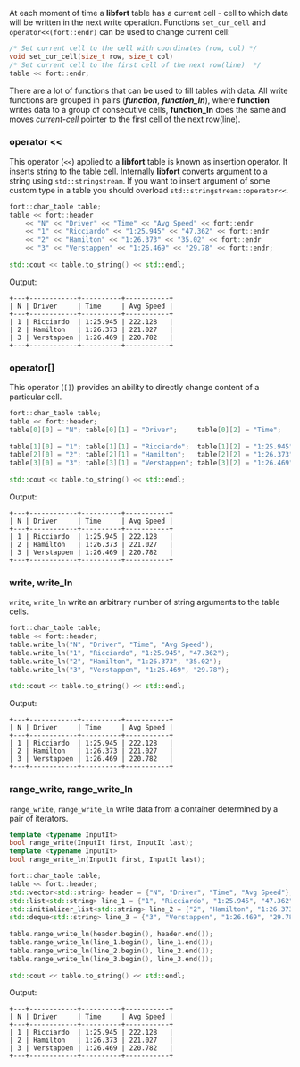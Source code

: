 At each moment of time a **libfort** table has a current cell - cell to which data will be written in the next write operation.
Functions `set_cur_cell` and `operator<<(fort::endr)` can be used to change current cell:
```CPP
/* Set current cell to the cell with coordinates (row, col) */
void set_cur_cell(size_t row, size_t col)
/* Set current cell to the first cell of the next row(line)  */
table << fort::endr;
```

There are a lot of functions that can be used to fill tables with data.
All write functions are grouped in pairs (**_function_**, **_function_ln_**), where **function** writes data to a group of consecutive cells, **function_ln** does the same and moves _current-cell_ pointer to the first cell of the next row(line).
 
### operator <<
 This operator (`<<`) applied to a **libfort** table is known as insertion operator. It inserts string to the table cell. Internally **libfort** converts argument to a string using `std::stringstream`. If you want to insert argument of some custom type in a table you should overload `std::stringstream::operator<<`.
```CPP
fort::char_table table;                                                
table << fort::header                                             
    << "N" << "Driver" << "Time" << "Avg Speed" << fort::endr     
    << "1" << "Ricciardo" << "1:25.945" << "47.362" << fort::endr 
    << "2" << "Hamilton" << "1:26.373" << "35.02" << fort::endr   
    << "3" << "Verstappen" << "1:26.469" << "29.78" << fort::endr;
                                                                  
std::cout << table.to_string() << std::endl;                      
``` 
Output:
```text
+---+------------+----------+-----------+
| N | Driver     | Time     | Avg Speed |
+---+------------+----------+-----------+
| 1 | Ricciardo  | 1:25.945 | 222.128   |
| 2 | Hamilton   | 1:26.373 | 221.027   |
| 3 | Verstappen | 1:26.469 | 220.782   |
+---+------------+----------+-----------+
```

### operator[]
 This operator (`[]`) provides an ability to directly change content of a particular cell.
```CPP
fort::char_table table;                                                                                   
table << fort::header;                                                                               
table[0][0] = "N"; table[0][1] = "Driver";     table[0][2] = "Time";     table[0][3] = "Avg Speed";  
                                                                                                     
table[1][0] = "1"; table[1][1] = "Ricciardo";  table[1][2] = "1:25.945"; table[1][3] = "47.362";     
table[2][0] = "2"; table[2][1] = "Hamilton";   table[2][2] = "1:26.373"; table[2][3] = "35.02";      
table[3][0] = "3"; table[3][1] = "Verstappen"; table[3][2] = "1:26.469"; table[3][3] = "29.78";      
                                                                                                     
std::cout << table.to_string() << std::endl;                                                                            
``` 
Output:
```text
+---+------------+----------+-----------+
| N | Driver     | Time     | Avg Speed |
+---+------------+----------+-----------+
| 1 | Ricciardo  | 1:25.945 | 222.128   |
| 2 | Hamilton   | 1:26.373 | 221.027   |
| 3 | Verstappen | 1:26.469 | 220.782   |
+---+------------+----------+-----------+
```

### write, write_ln
`write`, `write_ln` write an arbitrary number of string arguments to the table cells.
```CPP
fort::char_table table;                                       
table << fort::header;                                   
table.write_ln("N", "Driver", "Time", "Avg Speed");      
table.write_ln("1", "Ricciardo", "1:25.945", "47.362");  
table.write_ln("2", "Hamilton", "1:26.373", "35.02");    
table.write_ln("3", "Verstappen", "1:26.469", "29.78");  
                                                         
std::cout << table.to_string() << std::endl;    
```
Output:
```text
+---+------------+----------+-----------+
| N | Driver     | Time     | Avg Speed |
+---+------------+----------+-----------+
| 1 | Ricciardo  | 1:25.945 | 222.128   |
| 2 | Hamilton   | 1:26.373 | 221.027   |
| 3 | Verstappen | 1:26.469 | 220.782   |
+---+------------+----------+-----------+
```         



### range_write, range_write_ln
`range_write`, `range_write_ln` write data from a container determined by a pair of iterators.
```C++
template <typename InputIt>
bool range_write(InputIt first, InputIt last);
template <typename InputIt>
bool range_write_ln(InputIt first, InputIt last);
```
```C++
fort::char_table table;                                                                  
table << fort::header;                                                              
std::vector<std::string> header = {"N", "Driver", "Time", "Avg Speed"};             
std::list<std::string> line_1 = {"1", "Ricciardo", "1:25.945", "47.362"};           
std::initializer_list<std::string> line_2 = {"2", "Hamilton", "1:26.373", "35.02"}; 
std::deque<std::string> line_3 = {"3", "Verstappen", "1:26.469", "29.78"};          
                                                                                    
table.range_write_ln(header.begin(), header.end());                                   
table.range_write_ln(line_1.begin(), line_1.end());                                   
table.range_write_ln(line_2.begin(), line_2.end());                                   
table.range_write_ln(line_3.begin(), line_3.end());                                   
                                                                                    
std::cout << table.to_string() << std::endl;                                        
```
Output:
```text
+---+------------+----------+-----------+
| N | Driver     | Time     | Avg Speed |
+---+------------+----------+-----------+
| 1 | Ricciardo  | 1:25.945 | 222.128   |
| 2 | Hamilton   | 1:26.373 | 221.027   |
| 3 | Verstappen | 1:26.469 | 220.782   |
+---+------------+----------+-----------+
``` 